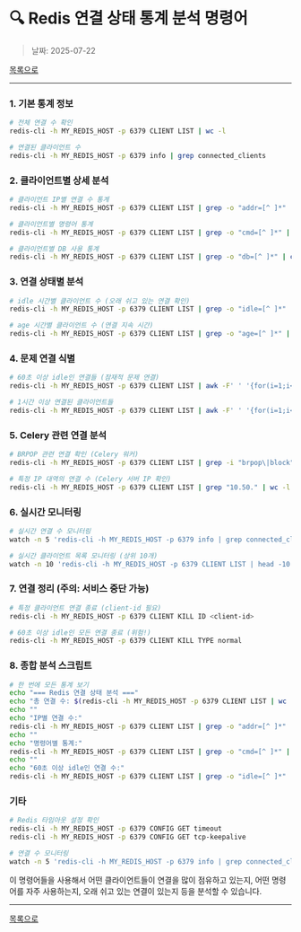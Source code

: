 # 🔍 **Redis 연결 상태 통계 분석 명령어**

> 날짜: 2025-07-22

[목록으로](https://shiwoo-park.github.io/blog)

---

### **1. 기본 통계 정보**

```bash
# 전체 연결 수 확인
redis-cli -h MY_REDIS_HOST -p 6379 CLIENT LIST | wc -l

# 연결된 클라이언트 수
redis-cli -h MY_REDIS_HOST -p 6379 info | grep connected_clients
```

### **2. 클라이언트별 상세 분석**

```bash
# 클라이언트 IP별 연결 수 통계
redis-cli -h MY_REDIS_HOST -p 6379 CLIENT LIST | grep -o "addr=[^ ]*" | cut -d= -f2 | cut -d: -f1 | sort | uniq -c | sort -nr

# 클라이언트별 명령어 통계
redis-cli -h MY_REDIS_HOST -p 6379 CLIENT LIST | grep -o "cmd=[^ ]*" | cut -d= -f2 | sort | uniq -c | sort -nr

# 클라이언트별 DB 사용 통계
redis-cli -h MY_REDIS_HOST -p 6379 CLIENT LIST | grep -o "db=[^ ]*" | cut -d= -f2 | sort | uniq -c | sort -nr
```

### **3. 연결 상태별 분석**

```bash
# idle 시간별 클라이언트 수 (오래 쉬고 있는 연결 확인)
redis-cli -h MY_REDIS_HOST -p 6379 CLIENT LIST | grep -o "idle=[^ ]*" | cut -d= -f2 | sort -n | uniq -c

# age 시간별 클라이언트 수 (연결 지속 시간)
redis-cli -h MY_REDIS_HOST -p 6379 CLIENT LIST | grep -o "age=[^ ]*" | cut -d= -f2 | sort -n | uniq -c
```

### **4. 문제 연결 식별**

```bash
# 60초 이상 idle인 연결들 (잠재적 문제 연결)
redis-cli -h MY_REDIS_HOST -p 6379 CLIENT LIST | awk -F' ' '{for(i=1;i<=NF;i++) if($i~/^idle=/) {split($i,a,"="); if(a[2]>60) print $0}}'

# 1시간 이상 연결된 클라이언트들
redis-cli -h MY_REDIS_HOST -p 6379 CLIENT LIST | awk -F' ' '{for(i=1;i<=NF;i++) if($i~/^age=/) {split($i,a,"="); if(a[2]>3600) print $0}}'
```

### **5. Celery 관련 연결 분석**

```bash
# BRPOP 관련 연결 확인 (Celery 워커)
redis-cli -h MY_REDIS_HOST -p 6379 CLIENT LIST | grep -i "brpop\|block"

# 특정 IP 대역의 연결 수 (Celery 서버 IP 확인)
redis-cli -h MY_REDIS_HOST -p 6379 CLIENT LIST | grep "10.50." | wc -l
```

### **6. 실시간 모니터링**

```bash
# 실시간 연결 수 모니터링
watch -n 5 'redis-cli -h MY_REDIS_HOST -p 6379 info | grep connected_clients'

# 실시간 클라이언트 목록 모니터링 (상위 10개)
watch -n 10 'redis-cli -h MY_REDIS_HOST -p 6379 CLIENT LIST | head -10'
```

### **7. 연결 정리 (주의: 서비스 중단 가능)**

```bash
# 특정 클라이언트 연결 종료 (client-id 필요)
redis-cli -h MY_REDIS_HOST -p 6379 CLIENT KILL ID <client-id>

# 60초 이상 idle인 모든 연결 종료 (위험!)
redis-cli -h MY_REDIS_HOST -p 6379 CLIENT KILL TYPE normal
```

### **8. 종합 분석 스크립트**

```bash
# 한 번에 모든 통계 보기
echo "=== Redis 연결 상태 분석 ==="
echo "총 연결 수: $(redis-cli -h MY_REDIS_HOST -p 6379 CLIENT LIST | wc -l)"
echo ""
echo "IP별 연결 수:"
redis-cli -h MY_REDIS_HOST -p 6379 CLIENT LIST | grep -o "addr=[^ ]*" | cut -d= -f2 | cut -d: -f1 | sort | uniq -c | sort -nr | head -10
echo ""
echo "명령어별 통계:"
redis-cli -h MY_REDIS_HOST -p 6379 CLIENT LIST | grep -o "cmd=[^ ]*" | cut -d= -f2 | sort | uniq -c | sort -nr
echo ""
echo "60초 이상 idle인 연결 수:"
redis-cli -h MY_REDIS_HOST -p 6379 CLIENT LIST | grep -o "idle=[^ ]*" | cut -d= -f2 | awk '$1 > 60' | wc -l
```

### 기타

```bash
# Redis 타임아웃 설정 확인
redis-cli -h MY_REDIS_HOST -p 6379 CONFIG GET timeout
redis-cli -h MY_REDIS_HOST -p 6379 CONFIG GET tcp-keepalive

# 연결 수 모니터링
watch -n 5 'redis-cli -h MY_REDIS_HOST -p 6379 info | grep connected_clients'

```

이 명령어들을 사용해서 어떤 클라이언트들이 연결을 많이 점유하고 있는지, 어떤 명령어를 자주 사용하는지, 오래 쉬고 있는 연결이 있는지 등을 분석할 수 있습니다.

---

[목록으로](https://shiwoo-park.github.io/blog)
